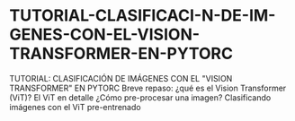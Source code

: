 # TUTORIAL-CLASIFICACI-N-DE-IM-GENES-CON-EL-VISION-TRANSFORMER-EN-PYTORC
TUTORIAL: CLASIFICACIÓN DE IMÁGENES CON EL "VISION TRANSFORMER" EN PYTORC
Breve repaso: ¿qué es el Vision Transformer (ViT)?
El ViT en detalle
¿Cómo pre-procesar una imagen?
Clasificando imágenes con el ViT pre-entrenado

